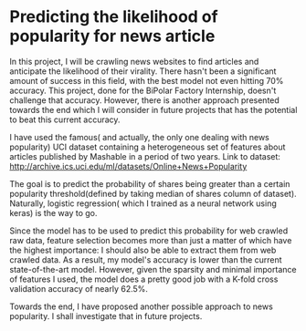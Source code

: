# Predicting the likelihood of popularity for news article

In this project, I will be crawling news websites to find articles and anticipate the likelihood of their virality. There hasn't been a significant amount of success in this field, with the best model not even hitting 70% accuracy. This project, done for the BiPolar Factory Internship, doesn't challenge that accuracy. However, there is another approach presented towards the end which I will consider in future projects that has the potential to beat this current accuracy.

I have used the famous( and actually, the only one dealing with news popularity) UCI dataset containing a heterogeneous set of features about articles published by Mashable in a period of two years. Link to dataset: http://archive.ics.uci.edu/ml/datasets/Online+News+Popularity 

The goal is to predict the probability of shares being greater than a certain popularity threshold(defined by taking median of shares column of dataset). Naturally, logistic regression( which I trained as a neural network using keras) is the way to go.

Since the model has to be used to predict this probability for web crawled raw data, feature selection becomes more than just a matter of which have the highest importance: I should also be able to extract them from web crawled data. As a result, my model's accuracy is lower than the current state-of-the-art model. However, given the sparsity and minimal importance of features I used, the model does a pretty good job with a K-fold cross validation accuracy of nearly 62.5%.

Towards the end, I have proposed another possible approach to news popularity. I shall investigate that in future projects.
